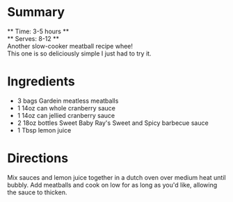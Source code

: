 # Summary
** Time: 3-5 hours **  
** Serves: 8-12 **  
Another slow-cooker meatball recipe whee!  
This one is so deliciously simple I just had to try it.

# Ingredients
- 3 bags Gardein meatless meatballs
- 1 14oz can whole cranberry sauce
- 1 14oz can jellied cranberry sauce
- 2 18oz bottles Sweet Baby Ray's Sweet and Spicy barbecue sauce
- 1 Tbsp lemon juice

# Directions
Mix sauces and lemon juice together in a dutch oven over medium heat until bubbly. Add meatballs and cook on low for as long as you'd like, allowing the sauce to thicken.
